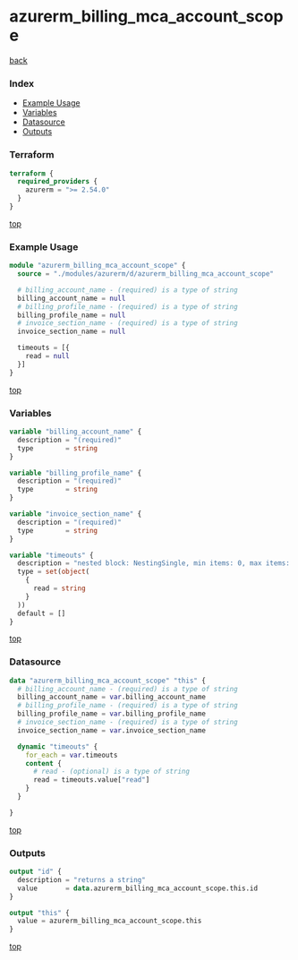# azurerm_billing_mca_account_scope

[back](../azurerm.md)

### Index

- [Example Usage](#example-usage)
- [Variables](#variables)
- [Datasource](#datasource)
- [Outputs](#outputs)

### Terraform

```terraform
terraform {
  required_providers {
    azurerm = ">= 2.54.0"
  }
}
```

[top](#index)

### Example Usage

```terraform
module "azurerm_billing_mca_account_scope" {
  source = "./modules/azurerm/d/azurerm_billing_mca_account_scope"

  # billing_account_name - (required) is a type of string
  billing_account_name = null
  # billing_profile_name - (required) is a type of string
  billing_profile_name = null
  # invoice_section_name - (required) is a type of string
  invoice_section_name = null

  timeouts = [{
    read = null
  }]
}
```

[top](#index)

### Variables

```terraform
variable "billing_account_name" {
  description = "(required)"
  type        = string
}

variable "billing_profile_name" {
  description = "(required)"
  type        = string
}

variable "invoice_section_name" {
  description = "(required)"
  type        = string
}

variable "timeouts" {
  description = "nested block: NestingSingle, min items: 0, max items: 0"
  type = set(object(
    {
      read = string
    }
  ))
  default = []
}
```

[top](#index)

### Datasource

```terraform
data "azurerm_billing_mca_account_scope" "this" {
  # billing_account_name - (required) is a type of string
  billing_account_name = var.billing_account_name
  # billing_profile_name - (required) is a type of string
  billing_profile_name = var.billing_profile_name
  # invoice_section_name - (required) is a type of string
  invoice_section_name = var.invoice_section_name

  dynamic "timeouts" {
    for_each = var.timeouts
    content {
      # read - (optional) is a type of string
      read = timeouts.value["read"]
    }
  }

}
```

[top](#index)

### Outputs

```terraform
output "id" {
  description = "returns a string"
  value       = data.azurerm_billing_mca_account_scope.this.id
}

output "this" {
  value = azurerm_billing_mca_account_scope.this
}
```

[top](#index)